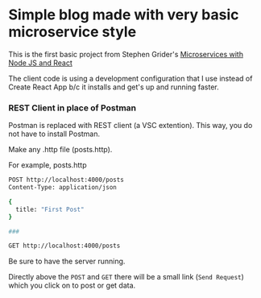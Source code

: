 # Simple blog made with very basic microservice style

This is the first basic project from Stephen Grider's [Microservices with Node JS and React]("https://www.udemy.com/course/microservices-with-node-js-and-react/")

The client code is using a development configuration that I use instead of Create React App b/c it installs and get's up and running faster.

### REST Client in place of Postman

Postman is replaced with REST client (a VSC extention). This way, you do not have to install Postman.

Make any .http file (posts.http).

For example, posts.http

```sh
POST http://localhost:4000/posts
Content-Type: application/json

{
  title: "First Post"
}

###

GET http://localhost:4000/posts
```

Be sure to have the server running.

Directly above the `POST` and `GET` there will be a small link (`Send Request`) which you click on to post or get data.
